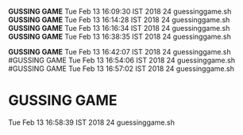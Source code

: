 **GUSSING GAME**
Tue Feb 13 16:09:30 IST 2018
24 guessinggame.sh
**GUSSING GAME**
Tue Feb 13 16:14:28 IST 2018
24 guessinggame.sh
**GUSSING GAME**
Tue Feb 13 16:16:34 IST 2018
24 guessinggame.sh
**GUSSING GAME**
Tue Feb 13 16:38:35 IST 2018
24 guessinggame.sh

**GUSSING GAME**
Tue Feb 13 16:42:07 IST 2018
24 guessinggame.sh
#GUSSING GAME
Tue Feb 13 16:54:06 IST 2018
24 guessinggame.sh
#GUSSING GAME
Tue Feb 13 16:57:02 IST 2018
24 guessinggame.sh
# GUSSING GAME
Tue Feb 13 16:58:39 IST 2018
24 guessinggame.sh
